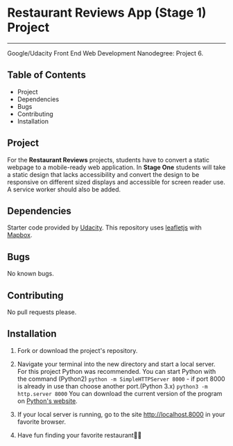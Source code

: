 # Restaurant Reviews App (Stage 1) Project
---

Google/Udacity Front End Web Development Nanodegree: Project 6.

## Table of Contents

* Project
* Dependencies
* Bugs
* Contributing
* Installation

## Project

For the **Restaurant Reviews** projects, students have to convert a static webpage to a mobile-ready web application.
In **Stage One** students will take a static design that lacks accessibility and convert the design to be responsive on different sized displays and accessible for screen reader use. A service worker should also be added.

## Dependencies
Starter code provided by [Udacity](https://github.com/udacity/mws-restaurant-stage-1).
This repository uses [leafletjs](https://leafletjs.com/) with [Mapbox](https://www.mapbox.com/). 

## Bugs

No known bugs.

## Contributing

No pull requests please.

## Installation

1. Fork or download the project's repository.

2. Navigate your terminal into the new directory and start a local server.
   For this project Python was recommended.
   You can start Python with the command (Python2) `python -m SimpleHTTPServer 8000` - if port 8000 is already in use than choose          another port.(Python 3.x) `python3 -m http.server 8000`
   You can download the current version of the program on [Python's website](https://www.python.org/downloads/).

3. If your local server is running, go to the site http://localhost.8000 in your favorite browser.

4. Have fun finding your favorite restaurant:wine_glass::fork_and_knife:

 



